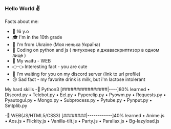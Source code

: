 ### Hello World ✌


Facts about me:

- 👴 16 y.o 
- 🎓 I'm in the 10th grade
- 🥟 I'm from Ukraine (Моя ненька Україна)
- 🐍 Сoding on python and js ( питухонер и джаваскриптизор в одном лице )
- 👰 My waifu - WEB
- 👉👈 Interesting fact - you are cute
- 💖 I'm waiting for you on my discord server (link to url profile)
- 😢 Sad fact - my favorite drink is milk, but i'm lactose intolerant

My hard skills
-🐍 Python3
  [################|----]80% learned
  • Discord.py
  • Telebot.py
  • Eel.py
  • Pyperclip.py
  • Pyowm.py
  • Requests.py
  • Pyautogui.py
  • Mongo.py
  • Subprocess.py
  • Pytube.py
  • Pynput.py
  • Smtplib.py
  
-🌌 WEB(JS/HTML5/CSS3)
  [########|------------]40% learned
  • Anime.js
  • Aos.js
  • Flickity.js
  • Vanilla-tilt.js
  • Party.js
  • Parallax.js
  • Bg-lazyload.js
  
  
  
